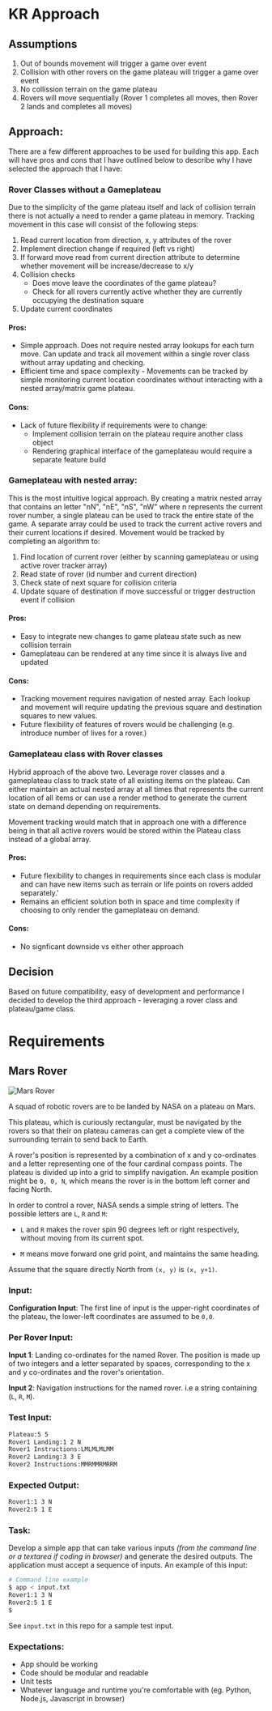# KR Approach
## Assumptions
1. Out of bounds movement will trigger a game over event
2. Collision with other rovers on the game plateau will trigger a game over event
3. No collission terrain on the game plateau
4. Rovers will move sequentially (Rover 1 completes all moves, then Rover 2 lands and completes all moves)

## Approach:
There are a few different approaches to be used for building this app. Each will have pros and cons that I have outlined below to describe why I have selected the approach that I have:
### Rover Classes without a Gameplateau
Due to the simplicity of the game plateau itself and lack of collision terrain there is not actually a need to render a game plateau in memory. Tracking movement in this case will consist of the following steps:
1. Read current location from direction, x, y attributes of the rover
2. Implement direction change if required (left vs right)
3. If forward move read from current direction attribute to determine whether movement will be increase/decrease to x/y
4. Collision checks
    * Does move leave the coordinates of the game plateau?
    * Check for all rovers currently active whether they are currently occupying the destination square
5. Update current coordinates

#### Pros:
* Simple approach. Does not require nested array lookups for each turn  move. Can update and track all movement within a single rover class without array updating and checking.
* Efficient time and space complexity - Movements can be tracked by simple monitoring current location coordinates without interacting with a nested array/matrix game plateau.

#### Cons:
* Lack of future flexibility if requirements were to change:
    * Implement collision terrain on the plateau require another class object
    * Rendering graphical interface of the gameplateau would require a separate feature build

### Gameplateau with nested array:
This is the most intuitive logical approach. By creating a matrix nested array that contains an letter "nN", "nE", "nS", "nW" where n represents the current rover number, a single plateau can be used to  track the entire state of the game. A separate array could be used to track the current active rovers and their current locations if desired. Movement would be tracked by completing an algorithm to:
1. Find location of current rover (either by scanning gameplateau or using active rover tracker array)
2. Read state of rover (id number and current direction)
3. Check state of next square for collision criteria
4. Update square of destination if move successful or trigger destruction event if collision

#### Pros:
* Easy to integrate new changes to game plateau state such as new collision terrain
* Gameplateau can be rendered at any time since it is always live and updated

#### Cons:
* Tracking movement requires navigation of nested array. Each lookup and movement will require updating the previous square and destination squares to new values.
* Future flexibility of features of rovers would be challenging (e.g. introduce number of lives for a rover.)

### Gameplateau class with Rover classes
Hybrid approach of the above two. Leverage rover classes and a gameplateau class to track state of all existing items on the plateau. Can either maintain an actual nested array at all times that represents the current location of all items or can use a render method to generate the current state on demand depending on requirements.

Movement tracking would match that in approach one with a difference being in that all active rovers would be stored within the Plateau class instead of a global array.

#### Pros:
* Future flexibility to changes in requirements since each class is modular and can have new items such as terrain or life points on rovers added separately.'
* Remains an efficient solution both in space and time complexity if choosing to only render the gameplateau on demand.

#### Cons:
* No signficant downside vs either other approach

## Decision
Based on future compatibility, easy of development and performance I decided to develop the third approach - leveraging a rover class and plateau/game class. 

# Requirements

## Mars Rover

![Mars Rover](/rover.jpg?raw=true "Mars Rover")

A squad of robotic rovers are to be landed by NASA on a plateau on Mars.

This plateau, which is curiously rectangular, must be navigated by the rovers so that their on plateau cameras can get a complete view of the surrounding terrain to send back to Earth.

A rover's position is represented by a combination of x and y co-ordinates and a letter representing one of the four cardinal compass points. The plateau is divided up into a grid to simplify navigation. An example position might be `0, 0, N`, which means the rover is in the bottom left corner and facing North.

In order to control a rover, NASA sends a simple string of letters. The possible letters are `L`, `R` and `M`:

* `L` and `R` makes the rover spin 90 degrees left or right respectively, without moving from its current spot.

* `M` means move forward one grid point, and maintains the same heading.

Assume that the square directly North from `(x, y)` is `(x, y+1)`.

### Input:

**Configuration Input**: The first line of input is the upper-right coordinates of the plateau, the lower-left coordinates are assumed to be `0,0`.

### Per Rover Input:

**Input 1**: Landing co-ordinates for the named Rover. The position is made up of two integers and a letter separated by spaces, corresponding to the x and y co-ordinates and the rover's orientation.

**Input 2**: Navigation instructions for the named rover. i.e a string containing (`L`, `R`, `M`).

### Test Input:
```bash
Plateau:5 5
Rover1 Landing:1 2 N
Rover1 Instructions:LMLMLMLMM
Rover2 Landing:3 3 E
Rover2 Instructions:MMRMMRMRRM
```

### Expected Output:
```bash
Rover1:1 3 N
Rover2:5 1 E
```
### Task:

Develop a simple app that can take various inputs _(from the command line or a textarea if coding in browser)_ and generate the desired outputs. The application must accept a sequence of inputs. An example of this input:
```bash
# Command line example
$ app < input.txt
Rover1:1 3 N
Rover2:5 1 E
$
```
See `input.txt` in this repo for a sample test input.

### Expectations:

- App should be working
- Code should be modular and readable
- Unit tests
- Whatever language and runtime you're comfortable with (eg. Python, Node.js, Javascript in browser)
